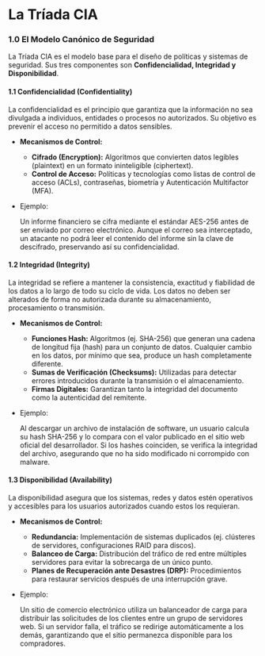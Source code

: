 # La Tríada CIA

### 1.0 El Modelo Canónico de Seguridad

La Tríada CIA es el modelo base para el diseño de políticas y sistemas de seguridad. Sus tres componentes son **Confidencialidad, Integridad y Disponibilidad**.

#### 1.1 Confidencialidad (Confidentiality)

La confidencialidad es el principio que garantiza que la información no sea divulgada a individuos, entidades o procesos no autorizados. Su objetivo es prevenir el acceso no permitido a datos sensibles.

* **Mecanismos de Control:**
  * **Cifrado (Encryption):** Algoritmos que convierten datos legibles (plaintext) en un formato ininteligible (ciphertext).
  * **Control de Acceso:** Políticas y tecnologías como listas de control de acceso (ACLs), contraseñas, biometría y Autenticación Multifactor (MFA).
*   Ejemplo:

    Un informe financiero se cifra mediante el estándar AES-256 antes de ser enviado por correo electrónico. Aunque el correo sea interceptado, un atacante no podrá leer el contenido del informe sin la clave de descifrado, preservando así su confidencialidad.

#### 1.2 Integridad (Integrity)

La integridad se refiere a mantener la consistencia, exactitud y fiabilidad de los datos a lo largo de todo su ciclo de vida. Los datos no deben ser alterados de forma no autorizada durante su almacenamiento, procesamiento o transmisión.

* **Mecanismos de Control:**
  * **Funciones Hash:** Algoritmos (ej. SHA-256) que generan una cadena de longitud fija (hash) para un conjunto de datos. Cualquier cambio en los datos, por mínimo que sea, produce un hash completamente diferente.
  * **Sumas de Verificación (Checksums):** Utilizadas para detectar errores introducidos durante la transmisión o el almacenamiento.
  * **Firmas Digitales:** Garantizan tanto la integridad del documento como la autenticidad del remitente.
*   Ejemplo:

    Al descargar un archivo de instalación de software, un usuario calcula su hash SHA-256 y lo compara con el valor publicado en el sitio web oficial del desarrollador. Si los hashes coinciden, se verifica la integridad del archivo, asegurando que no ha sido modificado ni corrompido con malware.

#### 1.3 Disponibilidad (Availability)

La disponibilidad asegura que los sistemas, redes y datos estén operativos y accesibles para los usuarios autorizados cuando estos los requieran.

* **Mecanismos de Control:**
  * **Redundancia:** Implementación de sistemas duplicados (ej. clústeres de servidores, configuraciones RAID para discos).
  * **Balanceo de Carga:** Distribución del tráfico de red entre múltiples servidores para evitar la sobrecarga de un único punto.
  * **Planes de Recuperación ante Desastres (DRP):** Procedimientos para restaurar servicios después de una interrupción grave.
*   Ejemplo:

    Un sitio de comercio electrónico utiliza un balanceador de carga para distribuir las solicitudes de los clientes entre un grupo de servidores web. Si un servidor falla, el tráfico se redirige automáticamente a los demás, garantizando que el sitio permanezca disponible para los compradores.
